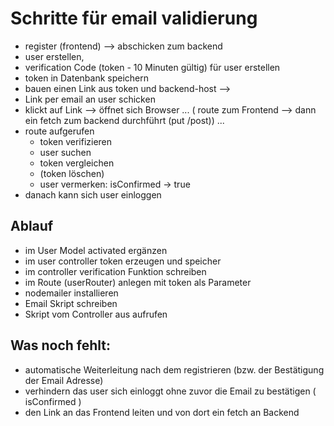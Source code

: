 # Schritte für email validierung

- register (frontend) --> abschicken zum backend
- user erstellen, 
- verification Code (token - 10 Minuten gültig) für user erstellen
- token in Datenbank speichern
- bauen einen Link aus token und backend-host -->
- Link per email an user schicken
- klickt auf Link --> öffnet sich Browser
...
( route zum Frontend --> dann ein fetch zum backend durchführt (put /post))
...
- route aufgerufen 
    - token verifizieren
    - user suchen 
    - token vergleichen
    - (token löschen)
    - user vermerken: isConfirmed -> true
- danach kann sich user einloggen


## Ablauf
- im User Model activated ergänzen
- im user controller token erzeugen und speicher
- im controller verification Funktion schreiben
- im Route (userRouter) anlegen mit token als Parameter
- nodemailer installieren
- Email Skript schreiben
- Skript vom Controller aus aufrufen

## Was noch fehlt:
- automatische Weiterleitung nach dem registrieren (bzw. der Bestätigung der Email Adresse)
- verhindern das user sich einloggt ohne zuvor die Email zu bestätigen ( isConfirmed )
- den Link an das Frontend leiten und von dort ein fetch an Backend
